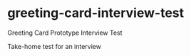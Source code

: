 # greeting-card-interview-test

Greeting Card Prototype Interview Test

Take-home test for an interview
